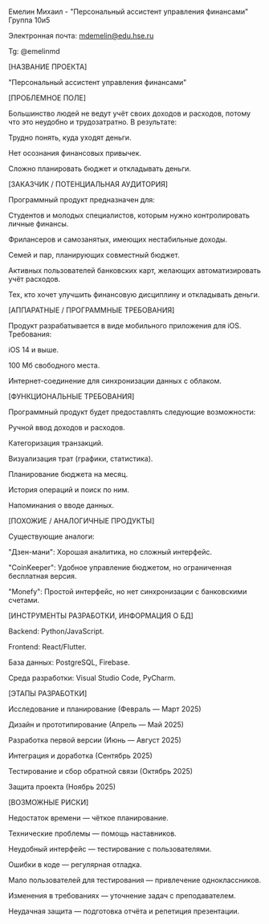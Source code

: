 Емелин Михаил - "Персональный ассистент управления финансами"
Группа 10и5

Электронная почта: mdemelin@edu.hse.ru

Tg: @emelinmd


[НАЗВАНИЕ ПРОЕКТА]

"Персональный ассистент управления финансами"


[ПРОБЛЕМНОЕ ПОЛЕ]

Большинство людей не ведут учёт своих доходов и расходов, потому что это неудобно и трудозатратно. В результате:

Трудно понять, куда уходят деньги.

Нет осознания финансовых привычек.

Сложно планировать бюджет и откладывать деньги.


[ЗАКАЗЧИК / ПОТЕНЦИАЛЬНАЯ АУДИТОРИЯ]

Программный продукт предназначен для:

Студентов и молодых специалистов, которым нужно контролировать личные финансы.

Фрилансеров и самозанятых, имеющих нестабильные доходы.

Семей и пар, планирующих совместный бюджет.

Активных пользователей банковских карт, желающих автоматизировать учёт расходов.

Тех, кто хочет улучшить финансовую дисциплину и откладывать деньги.


[АППАРАТНЫЕ / ПРОГРАММНЫЕ ТРЕБОВАНИЯ]

Продукт разрабатывается в виде мобильного приложения для iOS. Требования:

iOS 14 и выше.

100 Мб свободного места.

Интернет-соединение для синхронизации данных с облаком.


[ФУНКЦИОНАЛЬНЫЕ ТРЕБОВАНИЯ]

Программный продукт будет предоставлять следующие возможности:

Ручной ввод доходов и расходов.

Категоризация транзакций.

Визуализация трат (графики, статистика).

Планирование бюджета на месяц.

История операций и поиск по ним.

Напоминания о вводе данных.


[ПОХОЖИЕ / АНАЛОГИЧНЫЕ ПРОДУКТЫ]

Существующие аналоги:

"Дзен-мани": Хорошая аналитика, но сложный интерфейс.

"CoinKeeper": Удобное управление бюджетом, но ограниченная бесплатная версия.

"Monefy": Простой интерфейс, но нет синхронизации с банковскими счетами.

[ИНСТРУМЕНТЫ РАЗРАБОТКИ, ИНФОРМАЦИЯ О БД]

Backend: Python/JavaScript.

Frontend: React/Flutter.

База данных: PostgreSQL, Firebase.

Среда разработки: Visual Studio Code, PyCharm.


[ЭТАПЫ РАЗРАБОТКИ]

Исследование и планирование (Февраль — Март 2025)

Дизайн и прототипирование (Апрель — Май 2025)

Разработка первой версии (Июнь — Август 2025)

Интеграция и доработка (Сентябрь 2025)

Тестирование и сбор обратной связи (Октябрь 2025)

Защита проекта (Ноябрь 2025)


[ВОЗМОЖНЫЕ РИСКИ]

Недостаток времени — чёткое планирование.

Технические проблемы — помощь наставников.

Неудобный интерфейс — тестирование с пользователями.

Ошибки в коде — регулярная отладка.

Мало пользователей для тестирования — привлечение одноклассников.

Изменения в требованиях — уточнение задач с преподавателем.

Неудачная защита — подготовка отчёта и репетиция презентации.






 
